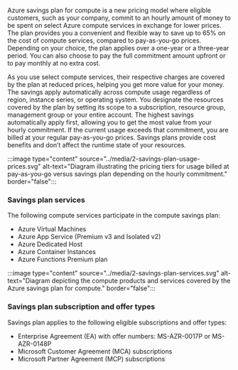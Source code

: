 Azure savings plan for compute is a new pricing model where eligible customers, such as your company, commit to an hourly amount of money to be spent on select Azure compute services in exchange for lower prices. The plan provides you a convenient and flexible way to save up to 65% on the cost of compute services, compared to pay-as-you-go prices. Depending on your choice, the plan applies over a one-year or a three-year period. You can also choose to pay the full commitment amount upfront or to pay monthly at no extra cost. 

As you use select compute services, their respective charges are covered by the plan at reduced prices, helping you get more value for your money. The savings apply automatically across compute usage regardless of region, instance series, or operating system. You designate the resources covered by the plan by setting its scope to a subscription, resource group, management group or your entire account. The highest savings automatically apply first, allowing you to get the most value from your hourly commitment. If the current usage exceeds that commitment, you are billed at your regular pay-as-you-go prices. Savings plans provide cost benefits and don’t affect the runtime state of your resources.

:::image type="content" source="../media/2-savings-plan-usage-prices.svg" alt-text="Diagram illustrating the pricing tiers for usage billed at pay-as-you-go versus savings plan depending on the hourly commitment." border="false":::

### Savings plan services

The following compute services participate in the compute savings plan:

- Azure Virtual Machines 
- Azure App Service (Premium v3 and Isolated v2)
- Azure Dedicated Host 
- Azure Container Instances 
- Azure Functions Premium plan

:::image type="content" source="../media/2-savings-plan-services.svg" alt-text="Diagram depicting the compute products and services covered by the Azure savings plan for compute." border="false":::

### Savings plan subscription and offer types

Savings plan applies to the following eligible subscriptions and offer types:

- Enterprise Agreement (EA) with offer numbers: MS-AZR-0017P or MS-AZR-0148P
- Microsoft Customer Agreement (MCA) subscriptions
- Microsoft Partner Agreement (MCP) subscriptions